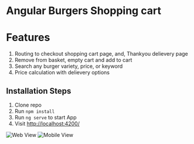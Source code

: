 # Angular Burgers Shopping cart

# Features

1. Routing to checkout shopping cart page, and, Thankyou delievery page 
2. Remove from basket, empty cart and add to cart
3. Search any burger variety, price, or keyword
4. Price calculation with delievery options

## Installation Steps

1. Clone repo
2. Run `npm install`
3. Run `ng serve` to start App
4. Visit [http://localhost:4200/](http://localhost:4200/)

![Web View]()
![Mobile View]()
